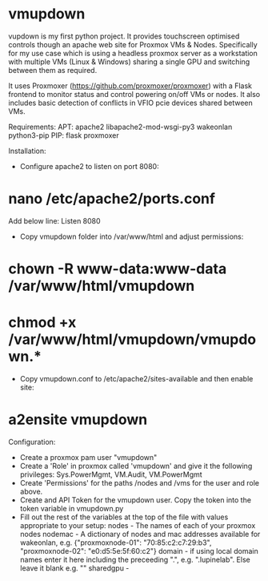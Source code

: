 # vmupdown
vupdown is my first python project. It provides touchscreen optimised controls though an apache web site for Proxmox VMs & Nodes. Specifically for my use case which is using a headless proxmox server as a workstation with multiple VMs (Linux & Windows) sharing a single GPU and switching between them as required.

It uses Proxmoxer (https://github.com/proxmoxer/proxmoxer) with a Flask frontend to monitor status and control powering on/off VMs or nodes. It also includes basic detection of conflicts in VFIO pcie devices shared between VMs.

Requirements:
APT:
apache2 libapache2-mod-wsgi-py3 wakeonlan python3-pip
PIP:
flask proxmoxer

Installation:
- Configure apache2 to listen on port 8080:
# nano /etc/apache2/ports.conf
Add below line:
Listen 8080

- Copy vmupdown folder into /var/www/html and adjust permissions:
# chown -R www-data:www-data /var/www/html/vmupdown
# chmod +x /var/www/html/vmupdown/vmupdown.*

- Copy vmupdown.conf to /etc/apache2/sites-available and then enable site:
# a2ensite vmupdown

Configuration:
- Create a proxmox pam user "vmupdown"
- Create a 'Role' in proxmox called 'vmupdown' and give it the following privileges:
Sys.PowerMgmt, VM.Audit, VM.PowerMgmt
- Create 'Permissions' for the paths /nodes and /vms for the user and role above.
- Create and API Token for the vmupdown user. Copy the token into the token variable in vmupdown.py
- Fill out the rest of the variables at the top of the file with values appropriate to your setup:
nodes - The names of each of your proxmox nodes
nodemac - A dictionary of nodes and mac addresses available for wakeonlan, e.g. {"proxmoxnode-01": "70:85:c2:c7:29:b3", "proxmoxnode-02": "e0:d5:5e:5f:60:c2"}
domain - if using local domain names enter it here including the preceeding ".", e.g. ".lupinelab". Else leave it blank e.g. ""
sharedgpu - 
